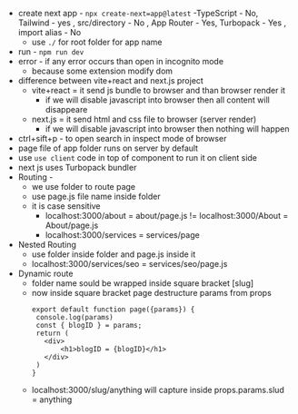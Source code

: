 - create next app - `npx create-next=app@latest`
  -TypeScript - No, Tailwind - yes , src/directory - No , App Router - Yes, Turbopack - Yes , import alias - No
  - use `./` for root folder for app name
- run - `npm run dev` 
- error - if any error occurs than open in incognito mode
  - because some extension modify dom 
- difference between vite+react and next.js project
  - vite+react =  it send js bundle to browser and than browser render it 
    - if we will disable javascript into browser then all content will disappeare
  - next.js = it send html and css file to browser (server render)
    - if we will disable javascript into browser then nothing will happen
- ctrl+sift+p - to open search in inspect mode of browser
- page file of app folder runs on server by default
- use `use client` code in top of component to run it on client side 
- next js uses Turbopack bundler
- Routing - 
  - we use folder to route page 
  - use page.js file name inside folder
  - it is case sensitive
     - localhost:3000/about =  about/page.js  !=   localhost:3000/About =  About/page.js 
     - localhost:3000/services = services/page
- Nested Routing
  - use folder inside folder and page.js inside it
  - localhost:3000/services/seo = services/seo/page.js
- Dynamic route
  - folder name sould be wrapped inside square bracket [slug]
  - now inside square bracket page destructure params from props
    ```
    export default function page({params}) {
     console.log(params)
     const { blogID } = params;
     return (
       <div>
           <h1>blogID = {blogID}</h1>
       </div>
     )
    }
    ```
   - localhost:3000/slug/anything will capture inside props.params.slud = anything
